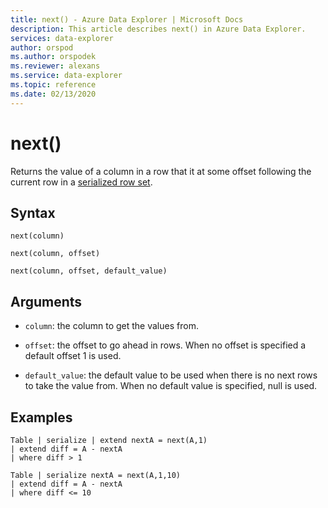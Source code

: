 ```yaml
---
title: next() - Azure Data Explorer | Microsoft Docs
description: This article describes next() in Azure Data Explorer.
services: data-explorer
author: orspod
ms.author: orspodek
ms.reviewer: alexans
ms.service: data-explorer
ms.topic: reference
ms.date: 02/13/2020
---
```

# next()

Returns the value of a column in a row that it at some offset following the
current row in a [serialized row set](./windowsfunctions.md#serialized-row-set).

## Syntax

`next(column)`

`next(column, offset)`

`next(column, offset, default_value)`

## Arguments

* `column`: the column to get the values from.

* `offset`: the offset to go ahead in rows. When no offset is specified a default offset 1 is used.

* `default_value`: the default value to be used when there is no next rows to take the value from. When no default value is specified, null is used.


## Examples
```apl
Table | serialize | extend nextA = next(A,1)
| extend diff = A - nextA
| where diff > 1

Table | serialize nextA = next(A,1,10)
| extend diff = A - nextA
| where diff <= 10
```